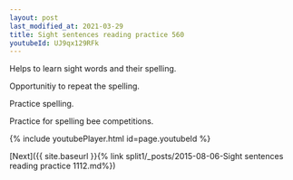```yaml
---
layout: post
last_modified_at: 2021-03-29
title: Sight sentences reading practice 560
youtubeId: UJ9qx129RFk
---
```

 
 
Helps to learn sight words and their spelling.

Opportunitiy to repeat the spelling. 

Practice spelling. 
 
Practice for spelling bee competitions. 
 
{% include youtubePlayer.html id=page.youtubeId %}
 
 

[Next]({{ site.baseurl }}{% link  split1/_posts/2015-08-06-Sight sentences reading practice 1112.md%})
 
